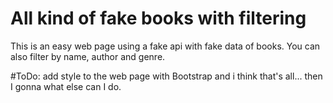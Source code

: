 # All kind of fake books with filtering
This is an easy web page using a fake api with fake data of books. You can also filter by name, author and genre.


#ToDo: add style to the web page with Bootstrap and i think that's all... then I gonna what else can I do.
